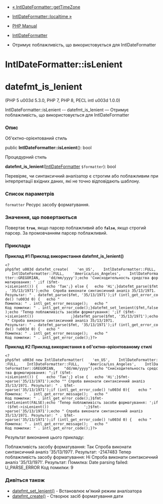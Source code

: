 - [«
IntlDateFormatter::getTimeZone](intldateformatter.gettimezone.md)
- [IntlDateFormatter::localtime »](intldateformatter.localtime.md)

- [PHP Manual](index.md)
- [IntlDateFormatter](class.intldateformatter.md)
- Отримує поблажливість, що використовується для IntlDateFormatter

# IntlDateFormatter::isLenient

# datefmt_is_lenient

(PHP 5 u003d 5.3.0, PHP 7, PHP 8, PECL intl u003d 1.0.0)

IntlDateFormatter::isLenient -- datefmt_is_lenient — Отримує
поблажливість, що використовується для IntlDateFormatter

### Опис

Об'єктно-орієнтований стиль

public **IntlDateFormatter::isLenient**(): bool

Процедурний стиль

**datefmt_is_lenient**([IntlDateFormatter](class.intldateformatter.md)
`$formatter`): bool

Перевіряє, чи синтаксичний аналізатор є строгим або
поблажливим при інтерпретації вхідних даних, які не точно
відповідають шаблону.

### Список параметрів

`formatter`
Ресурс засобу форматування.

### Значення, що повертаються

Повертає **`true`**, якщо парсер поблажливий або **`false`**, якщо
строгий парсер. За промовчанням парсер поблажливий.

### Приклади

**Приклад #1 Приклад використання **datefmt_is_lenient()****

` <?php$fmt u003d datefmt_create(    'en_US',    IntlDateFormatter::FULL,    IntlDateFormatter::FULL,    'America/Los_Angeles',    IntlDateFormatter::GREGORIAN,    'dd/mm/yyyy');echo 'Снисходительность средства форматирования: ' ;if ($fmt->isLenient()) {    echo 'Так';} else {   echo 'Ні';}datefmt_parse($fmt, '35/13/1971');echo 
Спроба виконати синтаксичний аналіз 35/13/1971.
Результат: " . datefmt_parse($fmt, '35/13/1971');if (intl_get_error_code() !u003d 0) {   echo "
Помилка: " . intl_get_error_message();   echo "
Код помилки: " . intl_get_error_code();}datefmt_set_lenient($fmt,false);echo 'Тепер поблажливість засоби форматування: ';if ($fmt->isLenient())                 ;}datefmt_parse($fmt, '35/13/1971');echo "
Спроба виконати синтаксичний аналіз 35/13/1971.
Результат: " . datefmt_parse($fmt, '35/13/1971');if (intl_get_error_code() !u003d 0) {   echo "
Помилка: " . intl_get_error_message();   echo "
Код помилки: " . intl_get_error_code();}?> `

**Приклад #2 Приклад використання в об'єктно-орієнтованому стилі**

` <?php$fmt u003d new IntlDateFormatter(    'en_US',    IntlDateFormatter::FULL,    IntlDateFormatter::FULL,    'America/Los_Angeles',    IntlDateFormatter::GREGORIAN,    "dd/mm/yyyy");echo "Снисходительность средства форматирования: ";if ($fmt->isLenient()) {    echo 'Так';} else {   echo 'Ні';}$fmt->parse('35/13/1971');echo ""
Спроба виконати синтаксичний аналіз 35/13/1971.
Результат: " . $fmt->parse('35/13/1971');if (intl_get_error_code() !u003d 0){    echo "
Помилка: " . intl_get_error_message();   echo "
Код помилки: " . intl_get_error_code();}$fmt->setLenient(FALSE);echo 'Тепер поблажливість засоби форматування: ';if ($fmt->isLenient())                ';}$fmt->parse('35/13/1971');echo "
Спроба виконати синтаксичний аналіз 35/13/1971.
Результат: " . $fmt->parse('35/13/1971');if (intl_get_error_code() !u003d 0) {   echo "
Помилка: " . intl_get_error_message();   echo "
Код помилки: " . intl_get_error_code();}?> `

Результат виконання цього прикладу:

Поблажливість засобу форматування: Так
Спроба виконати синтаксичний аналіз '35/13/1971'.
Результат: -2147483
Тепер поблажливість засобу форматування: Ні
Спроба виконати синтаксичний аналіз '35/13/1971'.
Результат:
Помилка: Date parsing failed: U_PARSE_ERROR
Код помилки: 9

### Дивіться також

- [datefmt_set_lenient()](intldateformatter.setlenient.md) -
Встановлює м'який режим аналізатора
- [datefmt_create()](intldateformatter.create.md) - Створює засіб
форматування дати
